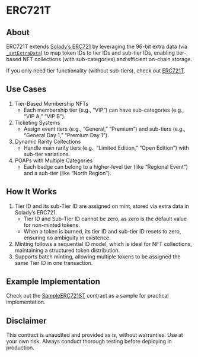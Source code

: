 # ERC721T

## About
ERC721T extends [Solady’s ERC721](https://github.com/Vectorized/solady/blob/main/src/tokens/ERC721.sol) by leveraging the 96-bit extra data (via [`_setExtraData`](https://github.com/Vectorized/solady/blob/main/src/tokens/ERC721.sol#L424)) to map token IDs to tier IDs and sub-tier IDs, enabling tier-based NFT collections (with sub-categories) and efficient on-chain storage. 

If you only need tier functionality (without sub-tiers), check out [ERC721T](https://github.com/0xkuwabatake/ERC721T).

## Use Cases
1. Tier-Based Membership NFTs
    - Each membership tier (e.g., “VIP”) can have sub-categories (e.g., “VIP A,” “VIP B”).
2. Ticketing Systems
    - Assign event tiers (e.g., “General,” “Premium”) and sub-tiers (e.g., “General Day 1,” “Premium Day 1”).
3. Dynamic Rarity Collections
    - Handle main rarity tiers (e.g., “Limited Edition,” “Open Edition”) with sub-tier variations.
4. POAPs with Multiple Categories
    - Each badge can belong to a higher-level tier (like “Regional Event”) and a sub-tier (like “North Region”).

## How It Works
1.	Tier ID and its sub-Tier ID are assigned on mint, stored via extra data in Solady’s ERC721.
	  - Tier ID and Sub-Tier ID cannot be zero, as zero is the default value for non-minted tokens.
	  - When a token is burned, its tier ID and sub-tier ID resets to zero, ensuring no ambiguity in existence.
2.	Minting follows a sequential ID model, which is ideal for NFT collections, maintaining a structured token distribution.
3.	Supports batch minting, allowing multiple tokens to be assigned the same Tier ID in one transaction.

## Example Implementation
Check out the [SampleERC721ST](https://github.com/0xkuwabatake/ERC721ST/blob/main/src/examples/SampleERC721ST.sol) contract as a sample for practical implementation.

## Disclaimer

This contract is unaudited and provided as is, without warranties. Use at your own risk. Always conduct thorough testing before deploying in production.